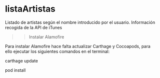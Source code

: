 # listaArtistas
Listado de artistas según el nombre introducido por el usuario.
Información recogida de la API de iTunes

>> Instalar Alamofire

Para instalar Alamofire hace falta actualizar Carthage y Cocoapods, para ello ejecutar los siguientes comandos en el terminal:

carthage update

pod install

